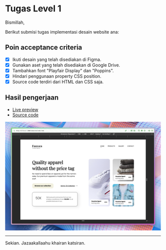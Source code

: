 # Tugas Level 1

Bismillah,

Berikut submisi tugas implementasi desain website ana:

## Poin acceptance criteria

- [x] Ikuti desain yang telah disediakan di Figma.
- [x] Gunakan aset yang telah disediakan di Google Drive.
- [x] Tambahkan font "Playfair Display" dan "Poppins".
- [x] Hindari penggunaan property CSS position.
- [x] Source code terdiri dari HTML dan CSS saja.

## Hasil pengerjaan

- [Live preview](https://snbxhsiid.yusoofsh.id/662b36e63732ea0d0aee06562c211c221190ce5b/tasks/one)
- [Source code](https://gitlab.com/yusoofsh/snbxhsiid/-/tree/662b36e63732ea0d0aee06562c211c221190ce5b/tasks/one)

![Tampilan utama](./fauxica.png)

---

Sekian. Jazaakallaahu khairan katsiran.
